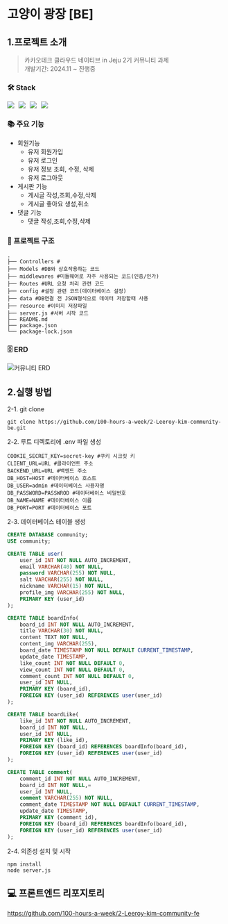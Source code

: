 # 고양이 광장 [BE]

## 1.프로젝트 소개

> 카카오테크 클라우드 네이티브 in Jeju 2기 커뮤니티 과제 <br>
> 개발기간: 2024.11 ~ 진행중 <br>

### 🛠️ Stack
<div style="display:flex;gap:10px;">
    <img src="https://img.shields.io/badge/-Node.js-339933?style=flat&logo=nodedotjs&logoColor=white"/>
    <img src="https://img.shields.io/badge/Express-000000?style=flat-square&logo=Express&logoColor=white"/>
    <img src="https://img.shields.io/badge/-Amazon RDS-527FFF?style=flat&logo=amazonrds&logoColor=white"/>
    <img src='https://img.shields.io/badge/-MySQL-4479A1?logo=mysql&logoColor=white&style=flat-square'>
</div>

### 📚 주요 기능
- 회원기능
  - 유저 회원가입
  - 유저 로그인
  - 유저 정보 조회, 수정, 삭제
  - 유저 로그아웃
- 게시판 기능
  - 게시글 작성,조회,수정,삭제
  - 게시글 좋아요 생성,취소
- 댓글 기능
  - 댓글 작성,조회,수정,삭제

### 📁 프로젝트 구조
```shell
.
├── Controllers #
├── Models #DB와 상호작용하는 코드  
├── middlewares #미들웨어로 자주 사용되는 코드(인증/인가)
├── Routes #URL 요청 처리 관련 코드
├── config #설정 관련 코드(데이터베이스 설정)
├── data #DB연결 전 JSON형식으로 데이터 저장할때 사용
├── resource #이미지 저장파일 
├── server.js #서버 시작 코드
├── README.md
├── package.json
└── package-lock.json
```

### 🗄️ ERD
![커뮤니티 ERD](https://github.com/user-attachments/assets/9c41a024-7e59-4bac-996d-af0070016fc7)

## 2.실행 방법

2-1. git clone
```shell
git clone https://github.com/100-hours-a-week/2-Leeroy-kim-community-be.git
```

2-2. 루트 디렉토리에 .env 파일 생성
```env
COOKIE_SECRET_KEY=secret-key #쿠키 시크릿 키
CLIENT_URL=URL #클라이언트 주소
BACKEND_URL=URL #백엔드 주소
DB_HOST=HOST #데이터베이스 호스트
DB_USER=admin #데이터베이스 사용자명
DB_PASSWORD=PASSWROD #데이터베이스 비밀번호
DB_NAME=NAME #데이터베이스 이름
DB_PORT=PORT #데이터베이스 포트
```

2-3. 데이터베이스 테이블 생성
```sql
CREATE DATABASE community;
USE community;

CREATE TABLE user(
    user_id INT NOT NULL AUTO_INCREMENT,
    email VARCHAR(40) NOT NULL,
    password VARCHAR(255) NOT NULL,
    salt VARCHAR(255) NOT NULL,
    nickname VARCHAR(15) NOT NULL,
    profile_img VARCHAR(255) NOT NULL,
    PRIMARY KEY (user_id)
);

CREATE TABLE boardInfo(
    board_id INT NOT NULL AUTO_INCREMENT,
    title VARCHAR(30) NOT NULL,
    content TEXT NOT NULL,
    content_img VARCHAR(255),
    board_date TIMESTAMP NOT NULL DEFAULT CURRENT_TIMESTAMP,
    update_date TIMESTAMP,
    like_count INT NOT NULL DEFAULT 0,
    view_count INT NOT NULL DEFAULT 0,
    comment_count INT NOT NULL DEFAULT 0,
    user_id INT NULL,
    PRIMARY KEY (board_id),
    FOREIGN KEY (user_id) REFERENCES user(user_id)
);

CREATE TABLE boardLike(
    like_id INT NOT NULL AUTO_INCREMENT,
    board_id INT NOT NULL,
    user_id INT NULL,
    PRIMARY KEY (like_id),
    FOREIGN KEY (board_id) REFERENCES boardInfo(board_id),
    FOREIGN KEY (user_id) REFERENCES user(user_id)
);

CREATE TABLE comment(
    comment_id INT NOT NULL AUTO_INCREMENT,
    board_id INT NOT NULL,=
    user_id INT NULL,
    comment VARCHAR(255) NOT NULL,
    comment_date TIMESTAMP NOT NULL DEFAULT CURRENT_TIMESTAMP,
    update_date TIMESTAMP,
    PRIMARY KEY (comment_id),
    FOREIGN KEY (board_id) REFERENCES boardInfo(board_id),
    FOREIGN KEY (user_id) REFERENCES user(user_id)
);
```

2-4. 의존성 설치 및 시작
```shell
npm install
node server.js
```

## 💻 프론트엔드 리포지토리
https://github.com/100-hours-a-week/2-Leeroy-kim-community-fe


